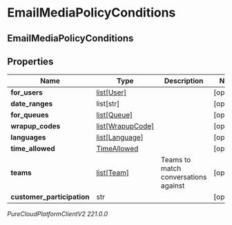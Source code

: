 # EmailMediaPolicyConditions

## EmailMediaPolicyConditions

## Properties

|Name | Type | Description | Notes|
|------------ | ------------- | ------------- | -------------|
| **for_users** | [list[User]](User) |  | [optional] |
| **date_ranges** | list[str] |  | [optional] |
| **for_queues** | [list[Queue]](Queue) |  | [optional] |
| **wrapup_codes** | [list[WrapupCode]](WrapupCode) |  | [optional] |
| **languages** | [list[Language]](Language) |  | [optional] |
| **time_allowed** | [TimeAllowed](TimeAllowed) |  | [optional] |
| **teams** | [list[Team]](Team) | Teams to match conversations against | [optional] |
| **customer_participation** | str |  | [optional] |



_PureCloudPlatformClientV2 221.0.0_

